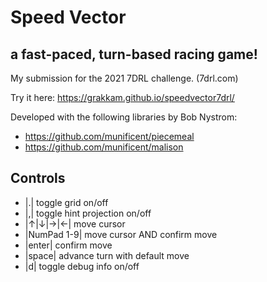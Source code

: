 # Speed Vector
## a fast-paced, turn-based racing game!

My submission for the 2021 7DRL challenge. (7drl.com)


Try it here:
https://grakkam.github.io/speedvector7drl/


Developed with the following libraries by Bob Nystrom:
- https://github.com/munificent/piecemeal
- https://github.com/munificent/malison


## Controls

* |.| toggle grid on/off
* |,| toggle hint projection on/off
* |↑|↓|→|←| move cursor
* |NumPad 1-9| move cursor AND confirm move
* |enter| confirm move
* |space| advance turn with default move
* |d| toggle debug info on/off